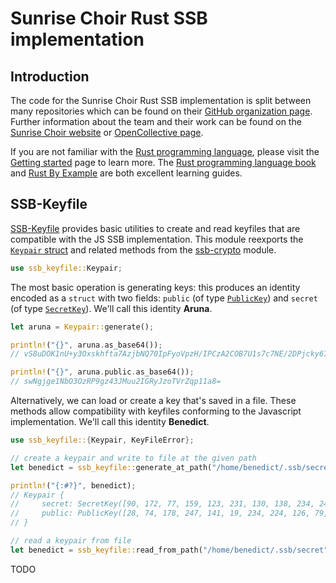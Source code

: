 # Sunrise Choir Rust SSB implementation

## Introduction

The code for the Sunrise Choir Rust SSB implementation is split between many repositories which can be found on their [GitHub organization page](https://github.com/sunrise-choir). Further information about the team and their work can be found on the [Sunrise Choir website](https://sunrisechoir.com/) or [OpenCollective page](https://opencollective.com/sunrise-choir).

If you are not familiar with the [Rust programming language](https://www.rust-lang.org/), please visit the [Getting started](https://www.rust-lang.org/learn/get-started) page to learn more. The [Rust programming language book](https://doc.rust-lang.org/book/) and [Rust By Example](https://doc.rust-lang.org/stable/rust-by-example/) are both excellent learning guides.

## SSB-Keyfile

[SSB-Keyfile](https://github.com/sunrise-choir/ssb-keyfile) provides basic utilities to create and read keyfiles that are compatible with the JS SSB implementation. This module reexports the [`Keypair` struct](https://docs.rs/ssb-crypto/0.2.2/ssb_crypto/struct.Keypair.html) and related methods from the [ssb-crypto](https://docs.rs/ssb-crypto/0.2.2/ssb_crypto/index.html) module.

```rust
use ssb_keyfile::Keypair;
```

The most basic operation is generating keys: this produces an identity encoded as a `struct` with two fields: `public` (of type [`PublicKey`](https://docs.rs/ssb-crypto/0.2.2/ssb_crypto/struct.PublicKey.html)) and `secret` (of type [`SecretKey`](https://docs.rs/ssb-crypto/0.2.2/ssb_crypto/struct.SecretKey.html)). We'll call this identity **Aruna**.

```rust
let aruna = Keypair::generate();

println!("{}", aruna.as_base64());
// vS8uDOK1nU+y3Oxskhfta7AzjbNQ70IpFyoVpzH/IPCzA2COB7U1s7c7NE/2DPjcky67YgZHInOhNWtmqnXVrw==

println!("{}", aruna.public.as_base64());
// swNgjge1NbO3OzRP9gz43JMuu2IGRyJzoTVrZqp11a8=
```

Alternatively, we can load or create a key that's saved in a file. These methods allow compatibility with keyfiles conforming to the Javascript implementation. We'll call this identity **Benedict**.

```rust
use ssb_keyfile::{Keypair, KeyFileError};

// create a keypair and write to file at the given path
let benedict = ssb_keyfile::generate_at_path("/home/benedict/.ssb/secret")?;

println!("{:#?}", benedict);
// Keypair {
//     secret: SecretKey([90, 172, 77, 159, 123, 231, 130, 138, 234, 241, 16, 19, 155, 252, 232, 137, 180, 246, 152, 184, 239, 94, 140, 159, 86, 167, 124, 145, 105, 158, 129, 253]),
//     public: PublicKey([28, 74, 178, 247, 141, 19, 234, 224, 126, 79, 231, 125, 37, 166, 185, 241, 163, 95, 71, 50, 241, 245, 228, 86, 170, 70, 101, 140, 25, 167, 146, 105])
// }

// read a keypair from file
let benedict = ssb_keyfile::read_from_path("/home/benedict/.ssb/secret")?;
```

TODO
